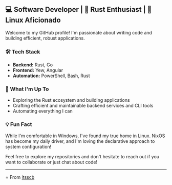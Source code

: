## 💻 Software Developer | 🦀 Rust Enthusiast | 🐧 Linux Aficionado

Welcome to my GitHub profile! I'm passionate about writing code and building efficient, robust applications.

### 🛠️ Tech Stack

- **Backend:** Rust, Go
- **Frontend:** Yew, Angular
- **Automation:** PowerShell, Bash, Rust

### 🚀 What I'm Up To

- Exploring the Rust ecosystem and building applications
- Crafting efficient and maintainable backend services and CLI tools
- Automating everything I can

### 💡 Fun Fact

While I'm comfortable in Windows, I've found my true home in Linux. NixOS has become my daily driver, and I'm loving the declarative approach to system configuration!


Feel free to explore my repositories and don't hesitate to reach out if you want to collaborate or just chat about code!

---

⭐️ From [itsscb](https://github.com/itsscb)
